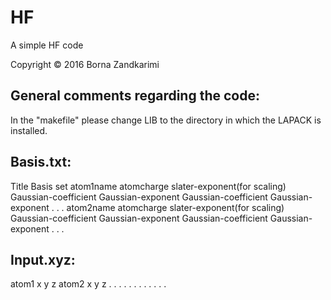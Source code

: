 # HF

A simple HF code

Copyright &copy; 2016 Borna Zandkarimi

## **General comments regarding the code**:

In the "makefile" please change LIB to the directory in which the LAPACK is installed.

## **Basis.txt**:

Title
Basis set
atom1name               atomcharge           slater-exponent(for scaling)
Gaussian-coefficient   Gaussian-exponent
Gaussian-coefficient   Gaussian-exponent
.
.
.
atom2name               atomcharge           slater-exponent(for scaling)
Gaussian-coefficient   Gaussian-exponent
Gaussian-coefficient   Gaussian-exponent
.
.
.

## **Input.xyz**:

atom1   x   y   z
atom2   x   y   z
.       .   .   .
.       .   .   .
.       .   .   .
